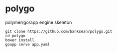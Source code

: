 # polygo
polymer/go/app engine skeleton

```
git clone https://github.com/banksean/polygo.git
cd polygo
bower install
goapp serve app.yaml
```
